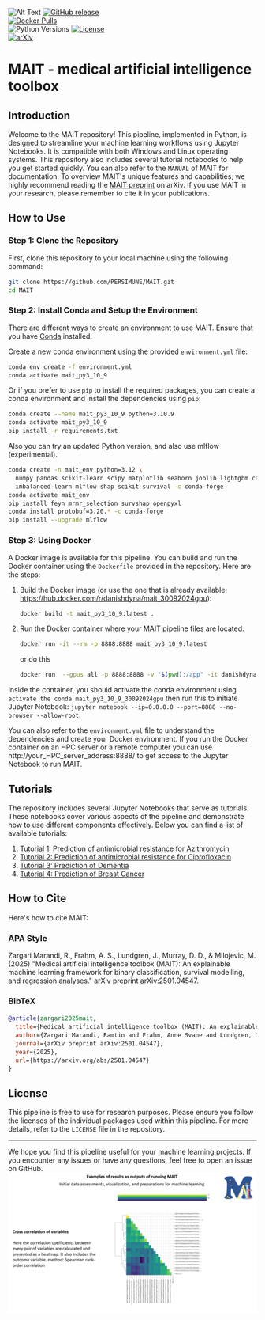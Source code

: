 ![Alt Text](https://github.com/PERSIMUNE/MAIT/blob/main/MAITlogo.gif)
[![GitHub release](https://img.shields.io/github/v/release/PERSIMUNE/MAIT)](https://github.com/PERSIMUNE/MAIT/releases)  
[![Docker Pulls](https://img.shields.io/docker/pulls/danishdyna/mait_30092024gpu)](https://hub.docker.com/r/danishdyna/mait_30092024gpu)  
![Python Versions](https://img.shields.io/badge/Python-3.10%20%7C%203.12-blue) 
[![License](https://img.shields.io/github/license/PERSIMUNE/MAIT)](https://github.com/PERSIMUNE/MAIT/blob/main/LICENSE)  
[![arXiv](https://img.shields.io/badge/arXiv-2501.04547-B31B1B)](https://arxiv.org/abs/2501.04547)  
# MAIT - medical artificial intelligence toolbox

## Introduction
Welcome to the MAIT repository! This pipeline, implemented in Python, is designed to streamline your machine learning workflows using Jupyter Notebooks. It is compatible with both Windows and Linux operating systems. This repository also includes several tutorial notebooks to help you get started quickly. You can also refer to the `MANUAL` of MAIT for documentation. To overview MAIT's unique features and capabilities, we highly recommend reading the [MAIT preprint](https://arxiv.org/abs/2501.04547) on arXiv. If you use MAIT in your research, please remember to cite it in your publications.

## How to Use

### Step 1: Clone the Repository
First, clone this repository to your local machine using the following command:

```bash
git clone https://github.com/PERSIMUNE/MAIT.git
cd MAIT
```

### Step 2: Install Conda and Setup the Environment

There are different ways to create an environment to use MAIT.
Ensure that you have [Conda](https://docs.conda.io/projects/conda/en/latest/user-guide/install/index.html) installed. 

Create a new conda environment using the provided `environment.yml` file:

```bash
conda env create -f environment.yml
conda activate mait_py3_10_9
```
Or if you prefer to use `pip` to install the required packages, you can create a conda environment and install the dependencies using `pip`:

```bash
conda create --name mait_py3_10_9 python=3.10.9
conda activate mait_py3_10_9
pip install -r requirements.txt
```
Also you can try an updated Python version, and also use mlflow (experimental).

```bash
conda create -n mait_env python=3.12 \
  numpy pandas scikit-learn scipy matplotlib seaborn joblib lightgbm catboost ipykernel \
  imbalanced-learn mlflow shap scikit-survival -c conda-forge
conda activate mait_env
pip install feyn mrmr_selection survshap openpyxl
conda install protobuf=3.20.* -c conda-forge
pip install --upgrade mlflow
```
### Step 3: Using Docker
A Docker image is available for this pipeline. You can build and run the Docker container using the `Dockerfile` provided in the repository. Here are the steps:

1. Build the Docker image (or use the one that is already available: https://hub.docker.com/r/danishdyna/mait_30092024gpu):

    ```bash
    docker build -t mait_py3_10_9:latest .
    ```

2. Run the Docker container where your MAIT pipeline files are located:

    ```bash
    docker run -it --rm -p 8888:8888 mait_py3_10_9:latest
    ```
    or do this
    ```bash
    docker run  --gpus all -p 8888:8888 -v "$(pwd):/app" -it danishdyna/mait_30092024gpu /bin/bash
    ```

Inside the container, you should activate the conda environment using `activate the conda mait_py3_10_9_30092024gpu` then run this to initiate Jupyter Notebook: `jupyter notebook --ip=0.0.0.0 --port=8888 --no-browser --allow-root`.

You can also refer to the `environment.yml` file to understand the dependencies and create your Docker environment. If you run the Docker container on an HPC server or a remote computer you can use http://your_HPC_server_address:8888/ to get access to the Jupyter Notebook to run MAIT.

## Tutorials
The repository includes several Jupyter Notebooks that serve as tutorials. These notebooks cover various aspects of the pipeline and demonstrate how to use different components effectively. Below you can find a list of available tutorials:

1. [Tutorial 1: Prediction of antimicrobial resistance for Azithromycin](https://github.com/PERSIMUNE/MAIT/blob/main/Tutorials/MAIT_Tutorial_Azithromycin_pub.html)
2. [Tutorial 2: Prediction of antimicrobial resistance for Ciprofloxacin](https://github.com/PERSIMUNE/MAIT/blob/main/Tutorials/MAIT_Tutorial_Ciprofloxacin_pub.html)
3. [Tutorial 3: Prediction of Dementia](https://github.com/PERSIMUNE/MAIT/blob/main/Tutorials/MAIT_Tutorial_Dementia_pub.html)
4. [Tutorial 4: Prediction of Breast Cancer](https://github.com/PERSIMUNE/MAIT/blob/main/Tutorials/MAIT_Tutorial_BreastCancer_pub.html)

## How to Cite
Here's how to cite MAIT:

### **APA Style**
Zargari Marandi, R., Frahm, A. S., Lundgren, J., Murray, D. D., & Milojevic, M. (2025) "Medical artificial intelligence toolbox (MAIT): An explainable machine learning framework for binary classification, survival modelling, and regression analyses." arXiv preprint arXiv:2501.04547.

### **BibTeX**
```bibtex
@article{zargari2025mait,
  title={Medical artificial intelligence toolbox (MAIT): An explainable machine learning framework for binary classification, survival modelling, and regression analyses},
  author={Zargari Marandi, Ramtin and Frahm, Anne Svane and Lundgren, Jens and Murray, Daniel Dawson and Milojevic, Maja},
  journal={arXiv preprint arXiv:2501.04547},
  year={2025},
  url={https://arxiv.org/abs/2501.04547}
}
```

## License
This pipeline is free to use for research purposes. Please ensure you follow the licenses of the individual packages used within this pipeline. For more details, refer to the `LICENSE` file in the repository.

---

We hope you find this pipeline useful for your machine learning projects. If you encounter any issues or have any questions, feel free to open an issue on GitHub.
![Alt Text](https://github.com/PERSIMUNE/MAIT/blob/main/MAIT_results_examples.gif)
